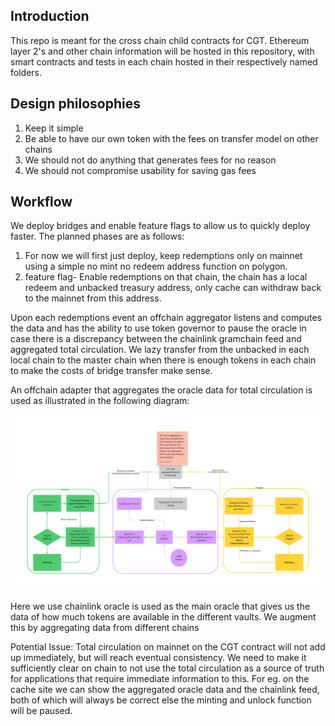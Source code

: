 ## Introduction
This repo is meant for the cross chain child contracts for CGT. Ethereum layer 2's and other chain information will be hosted in this repository, with smart contracts and tests in each chain hosted in their respectively named folders.

## Design philosophies

1. Keep it simple
1. Be able to have our own token with the fees on transfer model on other chains
1. We should not do anything that generates fees for no reason
2. We should not compromise usability for saving gas fees

## Workflow

We deploy bridges and enable feature flags to allow us to quickly deploy faster. The planned phases are as follows:

1. For now we will first just deploy, keep redemptions only on mainnet using a simple no mint no redeem address function on polygon.
2. feature flag- Enable redemptions on that chain, the chain has a local redeem and unbacked treasury address, only cache can withdraw back to the mainnet from this address.

Upon each redemptions event an offchain aggregator listens and computes the data and has the ability to use token governor to pause the oracle in case there is a discrepancy between
the chainlink gramchain feed and aggregated total circulation.
We lazy transfer from the unbacked in each local chain to the master chain when there is enough tokens in each chain to make the costs of bridge transfer make sense.

An offchain adapter that aggregates the oracle data for total circulation is used as illustrated in the following diagram:

![CGT Bridge](./assets/CGTCrossChain.png)

Here we use chainlink oracle is used as the main oracle that gives us the data of how much tokens are available in the different vaults. We augment this by aggregating data from different chains 


Potential Issue:
Total circulation on mainnet on the CGT contract will not add up immediately, but will reach eventual consistency. We need to make it sufficiently clear on chain to not use the total circulation as a source of truth for applications that require immediate information to this. For eg. on the cache site we can show the aggregated oracle data and the chainlink feed, both of which will always be correct else the minting and unlock function will be paused.